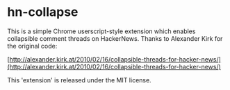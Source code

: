 
hn-collapse
===========

This is a simple Chrome userscript-style extension which enables collapsible comment threads on HackerNews. Thanks to Alexander Kirk for the original code:

[http://alexander.kirk.at/2010/02/16/collapsible-threads-for-hacker-news/](http://alexander.kirk.at/2010/02/16/collapsible-threads-for-hacker-news/)

This 'extension' is released under the MIT license.
